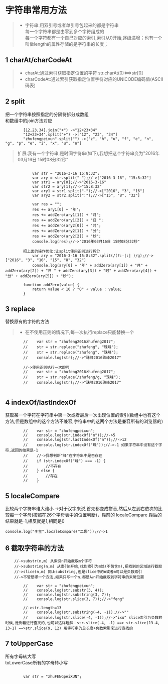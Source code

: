 
# 字符串常用方法

> * 字符串:用双引号或者单引号包起来的都是字符串<br>
    每一个字符串都是由零到多个字符组成的<br>
    每一个字符都有一个自己对应的索引,索引从0开始,逐级递增；也有一个叫做length的属性存储的是字符串的长度；<br>
    
## 1 charAt/charCodeAt
> * charAt:通过索引获取指定位置的字符 str.charAt(0)<==>str[0]
> * charCodeAt:通过索引获取指定位置字符对应的UNICODE编码值(ASCII码表)
    
    
## 2 split

把一个字符串按照指定的分隔符拆分成数组  <br>
和数组中的join方法对应
           
           
```
        [12,23,34].join("+") ->"12+23+34"
        "12+23+34".split("+") ->["12", "23", "34"]
        "zhufengpeixun".split("") ->["z", "h", "u", "f", "e", "n", "g", "p", "e", "i", "x", "u", "n"]
```
    
> 扩展:我有一个字符串,是时间字符串(如下),我想把这个字符串变为"2016年03月16日 15时08分32秒"

```

            var str = "2016-3-16 15:8:32";
            var ary = str.split(" ");//->["2016-3-16", "15:8:32"]
            var str1 = ary[0];//->"2016-3-16"
            var str2 = ary[1];//->"15:8:32"
            var ary1 = str1.split("-");//->["2016", "3", "16"]
            var ary2 = str2.split(":");//->["15", "8", "32"]
    
            var res = "";
            res += ary1[0] + "年";
            res += addZero(ary1[1]) + "月";
            res += addZero(ary1[2]) + "日 ";
            res += addZero(ary2[0]) + "时";
            res += addZero(ary2[1]) + "分";
            res += addZero(ary2[2]) + "秒";
            console.log(res);//->"2016年03月16日 15时08分32秒"
    
        把上面的操作优化:让split使用正则进行拆分
            var ary = "2016-3-16 15:8:32".split(/(?:-|:| )/g);//->["2016", "3", "16", "15", "8", "32"]
            console.log(ary[0] + "年" + addZero(ary[1]) + "月" + addZero(ary[2]) + "日 " + addZero(ary[3]) + "时" + addZero(ary[4]) + "分" + addZero(ary[5]) + "秒");
    
        function addZero(value) {
            return value < 10 ? "0" + value : value;
        }
```    
    
## 3 replace

替换原有的字符的方法

> * 在不使用正则的情况下,每一次执行replace只能替换一个


```
        //    var str = "zhufeng2016zhufeng2017";
        //    str = str.replace("zhufeng", "珠峰");
        //    str = str.replace("zhufeng", "珠峰");
        //    console.log(str);//->"珠峰2016珠峰2017"
 
        //->使用正则执行一次即可
        //    var str = "zhufeng2016zhufeng2017";
        //    str = str.replace(/zhufeng/g, "珠峰");
        //    console.log(str);//->"珠峰2016珠峰2017"
    
```    
    
## 4 indexOf/lastIndexOf

获取某一个字符在字符串中第一次或者最后一次出现位置的索引(数组中也有这个方法,但是数组中的这个方法不兼容,字符串中的这两个方法是兼容所有的浏览器的)
```
        //    var str = "zhufengpeixun";
        //    console.log(str.indexOf("n"));//->5
        //    console.log(str.lastIndexOf("n"));//->12
        //    console.log(str.indexOf("珠"));//->-1 如果字符串中没有这个字符,返回的结果是-1
        //    //->我想判断"峰"在字符串中是否存在
        //    if (str.indexOf("峰") === -1) {
        //        //不存在
        //    } else {
        //        //存在
        //    }
```  

## 5 localeCompare

比较两个字符串谁大谁小 ->对于汉字来说,首先都变成拼音,然后从左到右依次的比较每一个字母(按照在26个字母表中的位置判断)，靠前的 localeCompare 靠后的结果就是-1,相反就是1,相同是0
```
console.log("李莹".localeCompare("二娜"));//->1
```
    
## 6 截取字符串的方法

        //->substr(n,m) 从索引n开始截取m个字符
        //->substring(n,m) 从索引n开始,找到索引为m处(不包含m),把找到的区域进行截取
        //->slice(n,m) 同上substring,但是slice中的n或者m可以是负数索引
        //->不管是哪一个方法,如果只写一个n,都是从n开始截取到字符串的末尾位置
        
```
        //    var str = "zhufengpeixun";
        //    console.log(str.substr(3, 4));
        //    console.log(str.substring(3, 7));
        //    console.log(str.slice(3, 7));//->"feng"
    
        //->str.length=13
        //    console.log(str.substring(-4, -1));//->""
        //    console.log(str.slice(-4, -1));//->"ixu" slice索引为负数的时候,是倒着进行查找的,也可以这样理解：str.slice(-4, -1) ==> str.slice(13-4, 13-1) ==>str.slice(9, 12) 用字符串的总长度+负数索引来进行查找的
```   

## 7 toUpperCase

所有字母转大写<br>
  toLowerCase所有的字母转小写
```
  
        var str = "zhuFENGpeiXUN";
```
